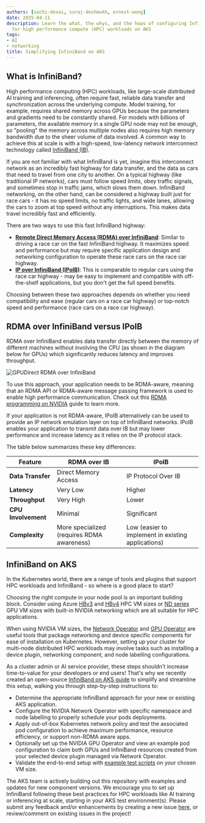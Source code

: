 ```yaml
---
authors: [sachi-desai, suraj-deshmukh, ernest-wong]
date: 2025-04-11
description: Learn the what, the whys, and the hows of configuring InfiniBand networking
  for high performance compute (HPC) workloads on AKS
tags:
- AI
- networking
title: Simplifying InfiniBand on AKS
---
```


## What is InfiniBand?

High performance computing (HPC) workloads, like large-scale distributed AI training and inferencing, often require fast, reliable data transfer and synchronization across the underlying compute. Model training, for example, requires shared memory across GPUs because the parameters and gradients need to be constantly shared. For models with billions of parameters, the available memory in a single GPU node may not be enough, so "pooling" the memory across multiple nodes also requires high memory bandwidth due to the sheer volume of data involved. A common way to achieve this at scale is with a high-speed, low-latency network interconnect technology called [InfiniBand (IB)](https://network.nvidia.com/pdf/whitepapers/IB_Intro_WP_190.pdf). 

If you are not familiar with what InfiniBand is yet, imagine this interconnect network as an incredibly fast highway for data transfer, and the data as cars that need to travel from one city to another. On a typical highway (like traditional IP networks), cars must follow speed limits, obey traffic signals, and sometimes stop in traffic jams, which slows them down. InfiniBand networking, on the other hand, can be considered a highway built just for race cars - it has no speed limits, no traffic lights, and wide lanes, allowing the cars to zoom at top speed without any interruptions. This makes data travel incredibly fast and efficiently.

There are two ways to use this fast InfiniBand highway:
- **[Remote Direct Memory Access (RDMA) over InfiniBand](https://enterprise-support.nvidia.com/s/article/What-is-RDMA)**: Similar to driving a race car on the fast InfiniBand highway. It maximizes speed and performance but may require specific application design and networking configuration to operate these race cars on the race car highway.
- **[IP over InfiniBand (IPoIB)](https://docs.nvidia.com/doca/sdk/ip+over+infiniband/index.html)**: This is comparable to regular cars using the race car highway - may be easy to implement and compatible with off-the-shelf applications, but you don't get the full speed benefits.

Choosing between these two approaches depends on whether you need compatibility and ease (regular cars on a race car highway) or top-notch speed and performance (race cars on a race car highway).

## RDMA over InfiniBand versus IPoIB

RDMA over InfiniBand enables data transfer directly between the memory of different machines without involving the CPU (as shown in the diagram below for GPUs) which significantly reduces latency and improves throughput. 

 ![GPUDirect RDMA over InfiniBand](/img/blog/GPUDirectRDMA_IB_diagram.png)

To use this approach, your application needs to be RDMA-aware, meaning that an RDMA API or RDMA-aware message passing framework is used to enable high performance communication. Check out this [RDMA programming on NVIDIA](https://docs.nvidia.com/networking/display/rdmaawareprogrammingv17/rdma-aware+programming+overview) guide to learn more.

If your application is not RDMA-aware, IPoIB alternatively can be used to provide an IP network emulation layer on top of InfiniBand networks. IPoIB enables your application to transmit data over IB but may lower performance and increase latency as it relies on the IP protocol stack.

The table below summarizes these key differences:

| Feature           | RDMA over IB         | IPoIB                |
|--------------------|-----------------------|-----------------------|
| **Data Transfer**  | Direct Memory Access   | IP Protocol Over IB   |
| **Latency**         | Very Low              | Higher                |
| **Throughput**      | Very High             | Lower                 |
| **CPU Involvement** | Minimal               | Significant           |
| **Complexity**      | More specialized (requires RDMA awareness) | Low (easier to implement in existing applications) |

## InfiniBand on AKS

In the Kubernetes world, there are a range of tools and plugins that support HPC workloads and InfiniBand - so where is a good place to start?

Choosing the right compute in your node pool is an important building block. Consider using Azure [HBv3](https://learn.microsoft.com/azure/virtual-machines/sizes/high-performance-compute/hbv3-series?tabs=sizebasic) and [HBv4](https://learn.microsoft.com/azure/virtual-machines/sizes/high-performance-compute/hbv4-series?tabs=sizebasic) HPC VM sizes or [ND series](https://learn.microsoft.com/azure/virtual-machines/sizes/gpu-accelerated/nd-family) GPU VM sizes with built-in NVIDIA networking which are all suitable for HPC applications. 

When using NVIDIA VM sizes, the [Network Operator](https://docs.nvidia.com/networking/display/cokan10/network+operator) and [GPU Operator](https://docs.nvidia.com/datacenter/cloud-native/gpu-operator/latest/getting-started.html) are useful tools that package networking and device specific components for ease of installation on Kubernetes. However, setting up your cluster for multi-node distributed HPC workloads may involve tasks such as installing a device plugin, networking component, and node labelling configurations.

As a cluster admin or AI service provider, these steps shouldn't increase time-to-value for your developers or end users! That's why we recently created an open-source [InfiniBand on AKS guide](https://azure.github.io/aks-rdma-infiniband/) to simplify and streamline this setup, walking you through step-by-step instructions to:

- Determine the appropriate InfiniBand approach for your new or existing AKS application.
- Configure the NVIDIA Network Operator with specific namespace and node labelling to properly schedule your pods deployments.
- Apply out-of-box Kubernetes network policy and test the associated pod configuration to achieve maximum performance, resource efficiency, or support non-RDMA aware apps.
- Optionally set up the NVIDIA GPU Operator and view an example pod configuration to claim both GPUs and InfiniBand resources created from your selected device plugin managed via Network Operator.
- Validate the end-to-end setup with [example test scripts](https://github.com/Azure/aks-rdma-infiniband/tree/main/tests) on your chosen VM size.

The AKS team is actively building out this repository with examples and updates for new component versions. We encourage you to set up InfiniBand following these best practices for HPC workloads like AI training or inferencing at scale, starting in your AKS test environment(s). Please submit any feedback and/or enhancements by creating a new issue [here](https://github.com/Azure/aks-rdma-infiniband/issues), or review/comment on existing issues in the project!